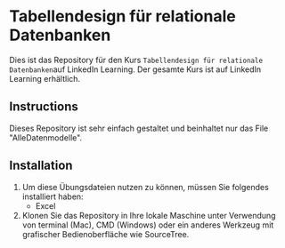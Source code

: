 # Tabellendesign für relationale Datenbanken
Dies ist das Repository für den Kurs `Tabellendesign für relationale Datenbanken`auf LinkedIn Learning. Der gesamte Kurs ist auf LinkedIn Learning erhältlich.

## Instructions
Dieses Repository ist sehr einfach gestaltet und beinhaltet nur das File "AlleDatenmodelle".

## Installation
1. Um diese Übungsdateien nutzen zu können, müssen Sie folgendes installiert haben:
	- Excel
2. Klonen Sie das Repository in Ihre lokale Maschine unter Verwendung von terminal (Mac), CMD (Windows) oder ein anderes Werkzeug mit grafischer Bedienoberfläche wie SourceTree. 




